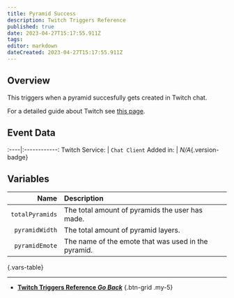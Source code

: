 ```yaml
---
title: Pyramid Success
description: Twitch Triggers Reference
published: true
date: 2023-04-27T15:17:55.911Z
tags: 
editor: markdown
dateCreated: 2023-04-27T15:17:55.911Z
---
```


## Overview
This triggers when a pyramid succesfully gets created in Twitch chat.

For a detailed guide about Twitch see [this page](/Platforms/Twitch).

## Event Data
:----|:------------:
Twitch Service: | `Chat Client`
Added in: | *N/A*{.version-badge}

## Variables
Name | Description
----:|:------------
`totalPyramids` | The total amount of pyramids the user has made.
`pyramidWidth` | The total amount of pyramid layers.
`pyramidEmote` | The name of the emote that was used in the pyramid.
{.vars-table}

---

- [<i class="mdi mdi-chevron-left"></i>**Twitch Triggers Reference *Go Back***](/Triggers/Twitch)
{.btn-grid .my-5}